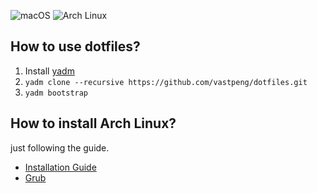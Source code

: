 ![macOS](https://i.loli.net/2019/02/28/5c77b63415343.png)
![Arch Linux](https://i.loli.net/2019/02/28/5c77b6ce669b6.png)

## How to use dotfiles?

1. Install [yadm](https://yadm.io/docs/install)
2. ```yadm clone --recursive https://github.com/vastpeng/dotfiles.git```
3. ```yadm bootstrap```

## How to install Arch Linux?

just following the guide.

* [Installation Guide](https://wiki.archlinux.org/index.php/installation_guide)
* [Grub](https://wiki.archlinux.org/index.php/GRUB)
